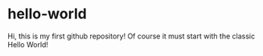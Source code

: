 # hello-world
Hi, this is my first github repository! Of course it must start with the classic Hello World!
